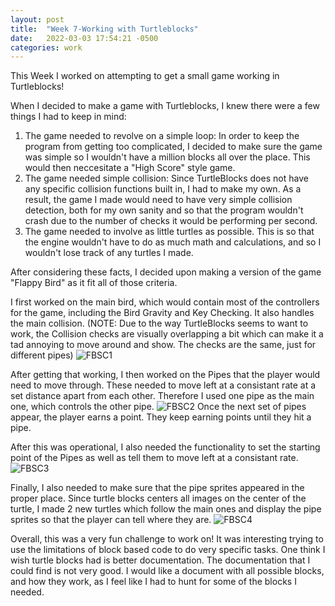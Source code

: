 ```yaml
---
layout: post
title:  "Week 7-Working with Turtleblocks"
date:   2022-03-03 17:54:21 -0500
categories: work
---
```

This Week I worked on attempting to get a small game working in Turtleblocks!

When I decided to make a game with Turtleblocks, I knew there were a few things I had to keep in mind:

1. The game needed to revolve on a simple loop: In order to keep the program from getting too complicated, I decided to make sure the game was simple so I wouldn't have a million blocks all over the place. This would then neccesitate a "High Score" style game.
2. The game needed simple collision: Since TurtleBlocks does not have any specific collision functions built in, I had to make my own. As a result, the game I made would need to have very simple collision detection, both for my own sanity and so that the program wouldn't crash due to the number of checks it would be performing per second.
3. The game needed to involve as little turtles as possible. This is so that the engine wouldn't have to do as much math and calculations, and so I wouldn't lose track of any turtles I made.

After considering these facts, I decided upon making a version of the game "Flappy Bird" as it fit all of those criteria.

I first worked on the main bird, which would contain most of the controllers for the game, including the Bird Gravity and Key Checking. It also handles the main collision.
(NOTE: Due to the way TurtleBlocks seems to want to work, the Collision checks are visually overlapping a bit which can make it a tad annoying to move around and show. The checks are the same, just for different pipes)
![FBSC1](https://edmarrs.github.io/images/fbsc1.PNG)

After getting that working, I then worked on the Pipes that the player would need to move through. These needed to move left at a consistant rate at a set distance apart from each other. Therefore I used one pipe as the main one, which controls the other pipe.
![FBSC2](https://edmarrs.github.io/images/fbsc2.PNG)
Once the next set of pipes appear, the player earns a point. They keep earning points until they hit a pipe.

After this was operational, I also needed the functionality to set the starting point of the Pipes as well as tell them to move left at a consistant rate.
![FBSC3](https://edmarrs.github.io/images/fbsc3.PNG)

Finally, I also needed to make sure that the pipe sprites appeared in the proper place. Since turtle blocks centers all images on the center of the turtle, I made 2 new turtles which follow the main ones and display the pipe sprites so that the player can tell where they are.
![FBSC4](https://edmarrs.github.io/images/fbsc4.PNG)

Overall, this was a very fun challenge to work on! It was interesting trying to use the limitations of block based code to do very specific tasks.
One think I wish turtle blocks had is better documentation. The documentation that I could find is not very good. I would like a document with all possible blocks, and how they work, as I feel like I had to hunt for some of the blocks I needed.


 





